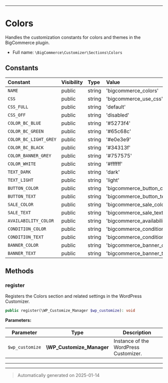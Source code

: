 ***

# Colors

Handles the customization constants for colors and themes in the BigCommerce plugin.



* Full name: `\BigCommerce\Customizer\Sections\Colors`


## Constants

| Constant | Visibility | Type | Value |
|:---------|:-----------|:-----|:------|
|`NAME`|public|string|&#039;bigcommerce_colors&#039;|
|`CSS`|public|string|&#039;bigcommerce_use_css&#039;|
|`CSS_FULL`|public|string|&#039;default&#039;|
|`CSS_OFF`|public|string|&#039;disabled&#039;|
|`COLOR_BC_BLUE`|public|string|&#039;#5273f4&#039;|
|`COLOR_BC_GREEN`|public|string|&#039;#65c68c&#039;|
|`COLOR_BC_LIGHT_GREY`|public|string|&#039;#e0e3e9&#039;|
|`COLOR_BC_BLACK`|public|string|&#039;#34313f&#039;|
|`COLOR_BANNER_GREY`|public|string|&#039;#757575&#039;|
|`COLOR_WHITE`|public|string|&#039;#ffffff&#039;|
|`TEXT_DARK`|public|string|&#039;dark&#039;|
|`TEXT_LIGHT`|public|string|&#039;light&#039;|
|`BUTTON_COLOR`|public|string|&#039;bigcommerce_button_color&#039;|
|`BUTTON_TEXT`|public|string|&#039;bigcommerce_button_text_color&#039;|
|`SALE_COLOR`|public|string|&#039;bigcommerce_sale_color&#039;|
|`SALE_TEXT`|public|string|&#039;bigcommerce_sale_text_color&#039;|
|`AVAILABILITY_COLOR`|public|string|&#039;bigcommerce_availability_color&#039;|
|`CONDITION_COLOR`|public|string|&#039;bigcommerce_condition_color&#039;|
|`CONDITION_TEXT`|public|string|&#039;bigcommerce_condition_text_color&#039;|
|`BANNER_COLOR`|public|string|&#039;bigcommerce_banner_color&#039;|
|`BANNER_TEXT`|public|string|&#039;bigcommerce_banner_text_color&#039;|


## Methods


### register

Registers the Colors section and related settings in the WordPress Customizer.

```php
public register(\WP_Customize_Manager $wp_customize): void
```








**Parameters:**

| Parameter | Type | Description |
|-----------|------|-------------|
| `$wp_customize` | **\WP_Customize_Manager** | Instance of the WordPress Customizer. |





***


***
> Automatically generated on 2025-01-14
